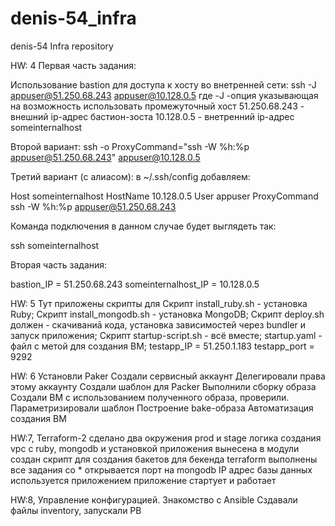 # denis-54_infra
denis-54 Infra repository

HW: 4
Первая часть задания:

Использование bastion для доступа к хосту во внетренней сети:
ssh -J appuser@51.250.68.243 appuser@10.128.0.5
    где -J -опция указывающая на возможность использовать промежуточный хост
    51.250.68.243 - внешний ip-адрес бастион-зоста
    10.128.0.5 - внетренний ip-адрес someinternalhost

Второй вариант:
ssh -o ProxyCommand="ssh -W %h:%p appuser@51.250.68.243" appuser@10.128.0.5

Третий вариант (c алиасом):
    в ~/.ssh/config добавляем:

Host someinternalhost
    HostName 10.128.0.5
    User appuser
    ProxyCommand ssh -W %h:%p appuser@51.250.68.243

Команда подключения в данном случае будет выглядеть так:

ssh someinternalhost

Вторая часть задания:

bastion_IP = 51.250.68.243
someinternalhost_IP = 10.128.0.5

HW: 5
Тут приложены скрипты для
    Скрипт install_ruby.sh - установка Ruby;
    Скрипт install_mongodb.sh - установка MongoDB;
    Скрипт deploy.sh должен - скачиваниā кода, установка зависимостей через bundler и запуск приложения;
    Скрипт startup-script.sh - всё вместе;
    startup.yaml - файл с метой для создания ВМ;
testapp_IP = 51.250.1.183
testapp_port = 9292

HW: 6
    Установли Paker
    Создали сервисный аккаунт
    Делегировали права этому аккаунту
    Создали шаблон для Packer
    Выполнили сборку образа
    Создали ВМ с использованием полученного образа, проверили.
    Параметризировали шаблон
    Построение bake-образа
    Автоматизация создания ВМ

HW:7, Terraform-2
    сделано два окружения prod и stage
    логика создания vpc с ruby, mongodb и установкой приложения вынесена в модули
    создан скрипт для создания бакетов для бекенда terraform
    выполнены все задания со *
        открывается порт на mongodb
        IP адрес базы данных используется приложением
        приложение стартует и работает

HW:8, Управление конфигурацией. Знакомство с Ansible 
    Сздавали файлы inventory, запускали PB    
